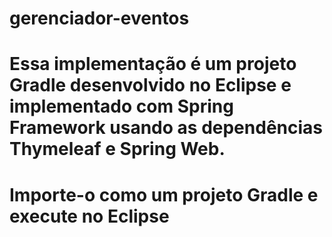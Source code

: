 # gerenciador-eventos

# Essa implementação é um projeto Gradle desenvolvido no Eclipse e implementado com Spring Framework usando as dependências Thymeleaf e Spring Web.

# Importe-o como um projeto Gradle e execute no Eclipse
